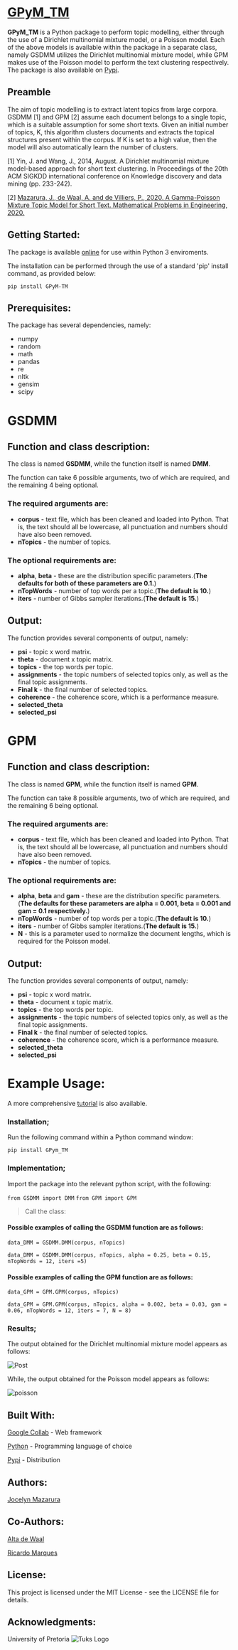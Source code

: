 # [GPyM_TM](https://github.com/jrmazarura/GPM)

**GPyM_TM** is a Python package to perform topic modelling, either through the use of a Dirichlet multinomial mixture model, or a Poisson model. Each of the above models is available within the package in a separate class, namely GSDMM utilizes the Dirichlet multinomial mixture model, while GPM makes use of the Poisson model to perform the text clustering respectively. The package is also available on [Pypi](https://pypi.org/project/GPyM-TM/3.0.1/).

## Preamble  
The aim of topic modelling is to extract latent topics from large corpora. GSDMM [1] and GPM [2] assume each document belongs to a single topic, which is a suitable assumption for some short texts. Given an initial number of topics, K, this algorithm clusters documents and extracts the topical structures present within the corpus. If K is set to a high value, then the model will also automatically learn the number of clusters.

[1]	Yin, J. and Wang, J., 2014, August. A Dirichlet multinomial mixture model-based approach for short text clustering. In Proceedings of the 20th ACM SIGKDD international conference on Knowledge discovery and data mining (pp. 233-242).

[2] [Mazarura, J., de Waal, A. and de Villiers, P., 2020. A Gamma-Poisson Mixture Topic Model for Short Text. Mathematical Problems in Engineering, 2020.](https://www.hindawi.com/journals/mpe/2020/4728095/)

## Getting Started:

The package is available [online](https://pypi.org/project/GPyM-TM/) for use within Python 3 enviroments.

The installation can be performed through the use of a standard 'pip' install command, as provided below: 

`pip install GPyM-TM`

## Prerequisites:

The package has several dependencies, namely: 

* numpy
* random
* math
* pandas
* re
* nltk
* gensim
* scipy

# GSDMM

## Function and class description:

The class is named **GSDMM**, while the function itself is named **DMM**.

The function can take 6 possible arguments, two of which are required, and the remaining 4 being optional. 

### The required arguments are: 

* **corpus** - text file, which has been cleaned and loaded into Python. That is, the text should all be lowercase, all punctuation and numbers should have also been removed. 
* **nTopics** - the number of topics.

### The optional requirements are:

* **alpha**, **beta** - these are the distribution specific parameters.(**The defaults for both of these parameters are 0.1.**)
* **nTopWords** - number of top words per a topic.(**The default is 10.**)  
* **iters** - number of Gibbs sampler iterations.(**The default is 15.**)

## Output:

The function provides several components of output, namely:
* **psi** - topic x word matrix.
* **theta** - document x topic matrix.
* **topics** - the top words per topic. 
* **assignments** - the topic numbers of selected topics only, as well as the final topic assignments.
* **Final k** - the final number of selected topics.
* **coherence** - the coherence score, which is a performance measure.
* **selected_theta**
* **selected_psi**

# GPM

## Function and class description:

The class is named **GPM**, while the function itself is named **GPM**.

The function can take 8 possible arguments, two of which are required, and the remaining 6 being optional. 

### The required arguments are: 

* **corpus** - text file, which has been cleaned and loaded into Python. That is, the text should all be lowercase, all punctuation and numbers should have also been removed. 
* **nTopics** - the number of topics.

### The optional requirements are:

* **alpha**, **beta** and **gam** - these are the distribution specific parameters.(**The defaults for these parameters are alpha = 0.001, beta = 0.001 and gam = 0.1 respectively.**)
* **nTopWords** - number of top words per a topic.(**The default is 10.**)  
* **iters** - number of Gibbs sampler iterations.(**The default is 15.**)
* **N** - this is a parameter used to normalize the document lengths, which is required for the Poisson model.

## Output:

The function provides several components of output, namely:
* **psi** - topic x word matrix.
* **theta** - document x topic matrix.
* **topics** - the top words per topic. 
* **assignments** - the topic numbers of selected topics only, as well as the final topic assignments.
* **Final k** - the final number of selected topics.
* **coherence** - the coherence score, which is a performance measure.
* **selected_theta**
* **selected_psi**

# Example Usage:

A more comprehensive [tutorial](https://github.com/CAIR-ZA/GPyM_TM/blob/master/Tutorial.ipynb) is also available.

### Installation;

Run the following command within a Python command window:

`pip install GPym_TM`

### Implementation;

Import the package into the relevant python script, with the following: 

`from GSDMM import DMM`
`from GPM import GPM`

> Call the class:

#### Possible examples of calling the GSDMM function are as follows:

`data_DMM = GSDMM.DMM(corpus, nTopics)`

`data_DMM = GSDMM.DMM(corpus, nTopics, alpha = 0.25, beta = 0.15, nTopWords = 12, iters =5)`

#### Possible examples of calling the GPM function are as follows:

`data_GPM = GPM.GPM(corpus, nTopics)`

`data_GPM = GPM.GPM(corpus, nTopics, alpha = 0.002, beta = 0.03, gam = 0.06, nTopWords = 12, iters = 7, N = 8)`

### Results;

The output obtained for the Dirichlet multinomial mixture model appears as follows: 

![Post](/Images/Post.png)

While, the output obtained for the Poisson model appears as follows:

![poisson](/Images/poisson.png)

## Built With:

[Google Collab](https://colab.research.google.com/notebooks/intro.ipynb) - Web framework

[Python](https://www.python.org/) - Programming language of choice

[Pypi](https://pypi.org/) - Distribution

## Authors:

[Jocelyn Mazarura](https://github.com/jrmazarura/GPM)


## Co-Authors:

[Alta de Waal](https://github.com/altadewaal)

[Ricardo Marques](https://github.com/RicSalgado)


## License:

This project is licensed under the MIT License - see the LICENSE file for details.


## Acknowledgments:

University of Pretoria 
![Tuks Logo](/Images/UPlogohighres.jpg)
